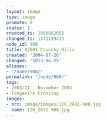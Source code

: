 ```yaml
---
layout: image
type: image
promote: 0
status: 1
created_ts: 1090862058
changed_ts: 1372159413
node_id: 908
title: 02691 Crunchy Hills
created: '2004-07-26'
changed: '2013-06-25'
aliases:
- "/node/908/"
permalink: "/node/908/"
tags:
- 2003/11 - November 2003
- Tongariro Crossing
images:
- src: image/images/126_2691-908.jpg
  name: 126_2691-908.jpg
---
```


